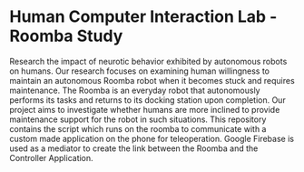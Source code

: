 # Human Computer Interaction Lab - Roomba Study
Research the impact of neurotic behavior exhibited by autonomous robots on humans. Our research focuses on examining human willingness to maintain an autonomous Roomba robot when it becomes stuck and requires maintenance. The Roomba is an everyday robot that autonomously performs its tasks and returns to its docking station upon completion. Our project aims to investigate whether humans are more inclined to provide maintenance support for the robot in such situations.
This repository contains the script which runs on the roomba to communicate with a custom made application on the phone for teleoperation.
Google Firebase is used as a mediator to create the link between the Roomba and the Controller Application.
